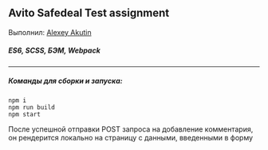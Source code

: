 ## Avito Safedeal Test assignment 

Выполнил: [Alexey Akutin](mailto:aakytin@mail.ru)

##### ES6, SCSS, БЭМ, Webpack

---

##### Команды для сборки и запуска:

```
npm i
npm run build
npm start
```



После успешной отправки POST запроса на добавление комментария, он рендерится локально на страницу с данными, введенными в форму
